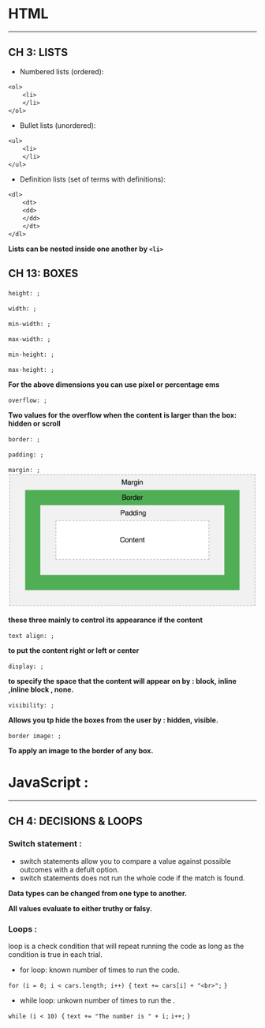 # HTML
-------

## CH 3: LISTS

- Numbered lists (ordered):
```
<ol>
    <li>
    </li>
</ol>        
```
- Bullet lists (unordered):
```
<ul>
    <li>
    </li>
</ul>   
```
- Definition lists (set of terms with definitions):
```
<dl>
    <dt>
    <dd>
    </dd>
    </dt>
</dl>   
```
**Lists can be nested inside one another by `<li>`**

## CH 13: BOXES


`height: ;`

`width: ; `

`min-width: ;`

`max-width: ; `

`min-height: ;`

`max-height: ;`

**For the above dimensions you can use pixel or percentage ems**

`overflow: ;`

**Two values for the overflow when the content is larger than the box: hidden or scroll**

`border: ;`                                  

`padding: ;`

`margin: ;`
![Box Model](box-model.png)

**these three mainly to control its appearance if the content**

`text align: ;`

**to put the content right or left or center**

`display: ;`

**to specify the space that the content will appear on by : block, inline ,inline block , none.**

`visibility: ;`

**Allows you tp hide the boxes from the user by : hidden, visible.**

`border image: ;`

**To apply an image to the border of any box.**




# JavaScript :
--------

## CH 4: DECISIONS & LOOPS

### Switch statement :

- switch statements allow you to compare a value against possible outcomes with a defult option.
- switch statements does not run the whole code if the match is found.

**Data types can be changed from one type to another.**

**All values evaluate to either truthy or falsy.**


### Loops :

loop is a check condition that will repeat running the code as long as the condition is true in each trial. 

- for loop: known number of times to run the code.

`for (i = 0; i < cars.length; i++) {`
`text += cars[i] + "<br>";`
`}`

- while loop: unkown number of times to run the .

`while (i < 10) {`
`text += "The number is " + i;`
`i++;`
`}`
